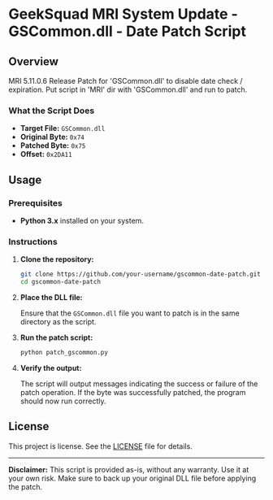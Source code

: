 
# GeekSquad MRI System Update - GSCommon.dll - Date Patch Script


## Overview

MRI 5.11.0.6 Release
Patch for 'GSCommon.dll' to disable date check / expiration.
Put script in 'MRI' dir with 'GSCommon.dll' and run to patch.

### What the Script Does

- **Target File:** `GSCommon.dll`
- **Original Byte:** `0x74`
- **Patched Byte:** `0x75`
- **Offset:** `0x2DA11`

## Usage

### Prerequisites

- **Python 3.x** installed on your system.

### Instructions

1. **Clone the repository:**

   ```bash
   git clone https://github.com/your-username/gscommon-date-patch.git
   cd gscommon-date-patch
   ```

2. **Place the DLL file:**

   Ensure that the `GSCommon.dll` file you want to patch is in the same directory as the script.

3. **Run the patch script:**

   ```bash
   python patch_gscommon.py
   ```

4. **Verify the output:**

   The script will output messages indicating the success or failure of the patch operation. If the byte was successfully patched, the program should now run correctly.


## License

This project is license. See the [LICENSE](LICENSE) file for details.

---

**Disclaimer:** This script is provided as-is, without any warranty. Use it at your own risk. Make sure to back up your original DLL file before applying the patch.
